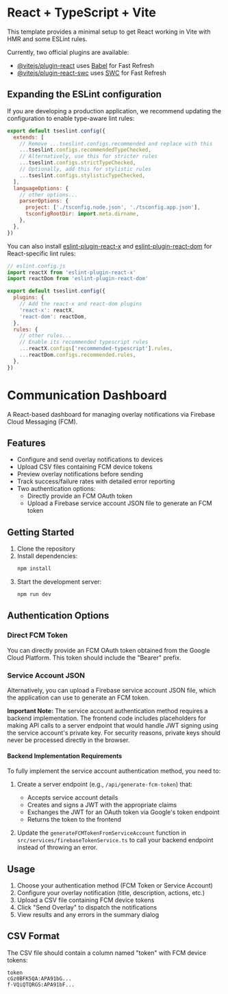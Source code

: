 # React + TypeScript + Vite

This template provides a minimal setup to get React working in Vite with HMR and some ESLint rules.

Currently, two official plugins are available:

- [@vitejs/plugin-react](https://github.com/vitejs/vite-plugin-react/blob/main/packages/plugin-react/README.md) uses [Babel](https://babeljs.io/) for Fast Refresh
- [@vitejs/plugin-react-swc](https://github.com/vitejs/vite-plugin-react-swc) uses [SWC](https://swc.rs/) for Fast Refresh

## Expanding the ESLint configuration

If you are developing a production application, we recommend updating the configuration to enable type-aware lint rules:

```js
export default tseslint.config({
  extends: [
    // Remove ...tseslint.configs.recommended and replace with this
    ...tseslint.configs.recommendedTypeChecked,
    // Alternatively, use this for stricter rules
    ...tseslint.configs.strictTypeChecked,
    // Optionally, add this for stylistic rules
    ...tseslint.configs.stylisticTypeChecked,
  ],
  languageOptions: {
    // other options...
    parserOptions: {
      project: ['./tsconfig.node.json', './tsconfig.app.json'],
      tsconfigRootDir: import.meta.dirname,
    },
  },
})
```

You can also install [eslint-plugin-react-x](https://github.com/Rel1cx/eslint-react/tree/main/packages/plugins/eslint-plugin-react-x) and [eslint-plugin-react-dom](https://github.com/Rel1cx/eslint-react/tree/main/packages/plugins/eslint-plugin-react-dom) for React-specific lint rules:

```js
// eslint.config.js
import reactX from 'eslint-plugin-react-x'
import reactDom from 'eslint-plugin-react-dom'

export default tseslint.config({
  plugins: {
    // Add the react-x and react-dom plugins
    'react-x': reactX,
    'react-dom': reactDom,
  },
  rules: {
    // other rules...
    // Enable its recommended typescript rules
    ...reactX.configs['recommended-typescript'].rules,
    ...reactDom.configs.recommended.rules,
  },
})
```

# Communication Dashboard

A React-based dashboard for managing overlay notifications via Firebase Cloud Messaging (FCM).

## Features

- Configure and send overlay notifications to devices
- Upload CSV files containing FCM device tokens
- Preview overlay notifications before sending
- Track success/failure rates with detailed error reporting
- Two authentication options:
  - Directly provide an FCM OAuth token
  - Upload a Firebase service account JSON file to generate an FCM token

## Getting Started

1. Clone the repository
2. Install dependencies:
   ```bash
   npm install
   ```
3. Start the development server:
   ```bash
   npm run dev
   ```

## Authentication Options

### Direct FCM Token
You can directly provide an FCM OAuth token obtained from the Google Cloud Platform. This token should include the "Bearer" prefix.

### Service Account JSON
Alternatively, you can upload a Firebase service account JSON file, which the application can use to generate an FCM token. 

**Important Note:** The service account authentication method requires a backend implementation. The frontend code includes placeholders for making API calls to a server endpoint that would handle JWT signing using the service account's private key. For security reasons, private keys should never be processed directly in the browser.

#### Backend Implementation Requirements

To fully implement the service account authentication method, you need to:

1. Create a server endpoint (e.g., `/api/generate-fcm-token`) that:
   - Accepts service account details
   - Creates and signs a JWT with the appropriate claims
   - Exchanges the JWT for an OAuth token via Google's token endpoint
   - Returns the token to the frontend

2. Update the `generateFCMTokenFromServiceAccount` function in `src/services/firebaseTokenService.ts` to call your backend endpoint instead of throwing an error.

## Usage

1. Choose your authentication method (FCM Token or Service Account)
2. Configure your overlay notification (title, description, actions, etc.)
3. Upload a CSV file containing FCM device tokens
4. Click "Send Overlay" to dispatch the notifications
5. View results and any errors in the summary dialog

## CSV Format

The CSV file should contain a column named "token" with FCM device tokens:

```csv
token
cGz0BFK5QA:APA91bG...
f-VQiQTQRGS:APA91bF...
```
